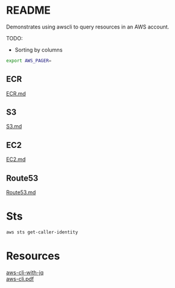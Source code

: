 # README
Demonstrates using awscli to query resources in an AWS account.

TODO:
* Sorting by columns

```sh
export AWS_PAGER=   
```

## ECR 
[ECR.md](./ECR.md)  

## S3
[S3.md](./S3.md)  

## EC2
[EC2.md](./EC2.md)  

## Route53
[Route53.md](./Route53.md)  


# Sts

```sh
aws sts get-caller-identity
```



# Resources
[aws-cli-with-jq](https://medium.com/circuitpeople/aws-cli-with-jq-and-bash-9d54e2eabaf1)  
[aws-cli.pdf](https://docs.aws.amazon.com/cli/latest/userguide/aws-cli.pdf)  
